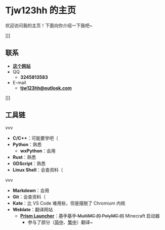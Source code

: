 # Tjw123hh 的主页

欢迎访问我的主页！下面向你介绍一下我吧\~

]]]

## 联系

- [<b>这个网站</b>](https://tjw123hh.github.io)
- QQ
  - **3245813583**
- E-mail
  - **[tjw123hh@outlook.com](mailto:tjw123hh@outlook.com)**

]]]

## 工具链

vvv

- **C/C++**：可能要学吧（
- **Python**：熟悉
  - **wxPython**：会用
- **Rust**：熟悉
- **GDScript**：熟悉
- **Linux Shell**：会查资料（

vvv

- **Markdown**：会用
- **Git**：会查资料（
- **Kate**：比 VS Code 难用些，但是摆脱了 Chromium 内核
- **Weblate**：翻译网站
  - [<b>Prism Launcher</b>](https://prismlauncher.org/)：~~基于基于 MultiMC 的 PolyMC 的~~ Minecraft 启动器
    - 参与了部分（[简中](https://hosted.weblate.org/projects/prismlauncher/launcher/zh_Hans/)、[繁中](https://hosted.weblate.org/projects/prismlauncher/launcher/zh_Hant/)）翻译\~
